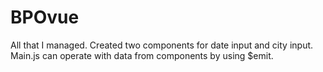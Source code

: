 # BPOvue
All that I managed. Created two components for date input and city input. Main.js can operate with data from components by using $emit. 
